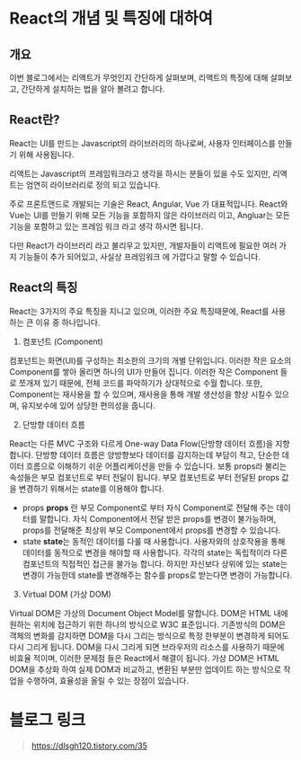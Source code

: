 # React의 개념 및 특징에 대하여

## 개요

이번 블로그에서는 리액트가 무엇인지 간단하게 살펴보며, 리액트의 특징에 대해 살펴보고, 간단하게 설치하는 법을 알아 볼려고 합니다.

## React란?

React는 UI를 만드는 Javascript의 라이브러리의 하나로써, 사용자 인터페이스를 만들기 위해 사용됩니다.

리액트는 Javascript의 프레임워크라고 생각을 하시는 분들이 있을 수도 있지만, 리액트는 엄연히 라이브러리로 정의 되고 있습니다.

주로 프론트앤드로 개발되는 기술은 React, Angular, Vue 가 대표적입니다. React와 Vue는 UI를 만들기 위해 모든 기능을 포함하지 않은 라이브러리 이고, Angluar는 모든 기능을 포함하고 있는 프레임 워크 라고 생각 하시면 됩니다.

다만 React가 라이브러리 라고 불리우고 있지만, 개발자들이 리액트에 필요한 여러 가지 기능들이 추가 되어있고, 사실상 프레임워크 에 가깝다고 말할 수 있습니다.

## React의 특징

React는 3가지의 주요 특징을 지니고 있으며, 이러한 주요 특징때문에, React를 사용하는 큰 이유 중 하나입니다.

1. 컴포넌트 (Component)

컴포넌트는 화면(UI)를 구성하는 최소한의 크기의 개별 단위입니다. 이러한 작은 요소의 Component를 쌓아 올리면 하나의 UI가 만들어 집니다. 이러한 작은 Component 들로 쪼개져 있기 때문에, 전체 코드를 파악하기가 상대적으로 수월 합니다.
또한, Component는 재사용을 할 수 있으며, 재사용을 통해 개발 생산성을 향상 시킬수 있으며, 유지보수에 있어 상당한 편의성을 줍니다.

2. 단방향 데이터 흐름

React는 다른 MVC 구조와 다르게 One-way Data Flow(단방향 데이터 흐름)을 지향 합니다. 단방향 데이터 흐름은 양방향보다 데이터를 감지하는데 부담이 적고, 단순한 데이터 흐름으로 이해하기 쉬운 어플리케이션을 만들 수 있습니다.
보통 props라 불리는 속성들은 부모 컴포넌트로 부터 전달이 됩니다. 부모 컴포넌트로 부터 전달된 props 값을 변경하기 위해서는 state를 이용해야 합니다.

- props
  **props** 란 부모 Component로 부터 자식 Component로 전달해 주는 데이터를 말합니다.
  자식 Component에서 전달 받은 props를 변경이 불가능하며, props를 전달해준 최상위 부모 Component에서 props를 변경할 수 있습니다.
- state
  **state**는 동적인 데이터를 다룰 때 사용합니다.
  사용자와의 상호작용을 통해 데이터를 동적으로 변경을 해야할 때 사용합니다.
  각각의 state는 독립적이라 다른 컴포넌트의 직접적인 접근을 불가능 합니다. 하지만 자신보다 상위에 있는 state는 변경이 가능한데 state를 변경해주는 함수를 props로 받는다면 변경이 가능합니다.

3. Virtual DOM (가상 DOM)

Virtual DOM은 가상의 Document Object Model를 말합니다.
DOM은 HTML 내에 원하는 위치에 접근하기 위한 하나의 방식으로 W3C 표준입니다.
기존방식의 DOM은 객체의 변화를 감지하면 DOM을 다시 그리는 방식으로 특정 한부분이 변경하게 되어도 다시 그리게 됩니다.
DOM을 다시 그리게 되면 브라우저의 리소스를 사용하기 때문에 비효율 적이며, 이러한 문제점 들은 React에서 해결이 됩니다.
가상 DOM은 HTML DOM을 추상화 하여 실제 DOM과 비교하고, 변환된 부분만 업데이트 하는 방식으로 작업을 수행하여, 효율성을 올릴 수 있는 장점이 있습니다.

# 블로그 링크

> https://dlsgh120.tistory.com/35
